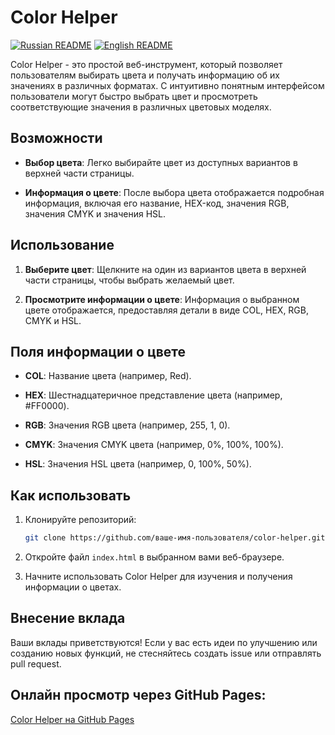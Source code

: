 # Color Helper

[![Russian README](https://raw.githubusercontent.com/hjnilsson/country-flags/master/png100px/ru.png)](README.md) [![English README](https://raw.githubusercontent.com/hjnilsson/country-flags/master/png100px/us.png)](readme_en.md) 

Color Helper - это простой веб-инструмент, который позволяет пользователям выбирать цвета и получать информацию об их значениях в различных форматах. С интуитивно понятным интерфейсом пользователи могут быстро выбрать цвет и просмотреть соответствующие значения в различных цветовых моделях.

## Возможности

- **Выбор цвета**: Легко выбирайте цвет из доступных вариантов в верхней части страницы.

- **Информация о цвете**: После выбора цвета отображается подробная информация, включая его название, HEX-код, значения RGB, значения CMYK и значения HSL.

## Использование

1. **Выберите цвет**: Щелкните на один из вариантов цвета в верхней части страницы, чтобы выбрать желаемый цвет.

2. **Просмотрите информации о цвете**: Информация о выбранном цвете отображается, предоставляя детали в виде COL, HEX, RGB, CMYK и HSL.

## Поля информации о цвете

- **COL**: Название цвета (например, Red).

- **HEX**: Шестнадцатеричное представление цвета (например, #FF0000).

- **RGB**: Значения RGB цвета (например, 255, 1, 0).

- **CMYK**: Значения CMYK цвета (например, 0%, 100%, 100%).

- **HSL**: Значения HSL цвета (например, 0, 100%, 50%).

## Как использовать

1. Клонируйте репозиторий:

   ```bash
   git clone https://github.com/ваше-имя-пользователя/color-helper.git
   ```

2. Откройте файл `index.html` в выбранном вами веб-браузере.

3. Начните использовать Color Helper для изучения и получения информации о цветах.

## Внесение вклада

Ваши вклады приветствуются! Если у вас есть идеи по улучшению или созданию новых функций, не стесняйтесь создать issue или отправлять pull request.

## Онлайн просмотр через GitHub Pages:
[Color Helper на GitHub Pages](https://shmuratkov.github.io/color-helper/)